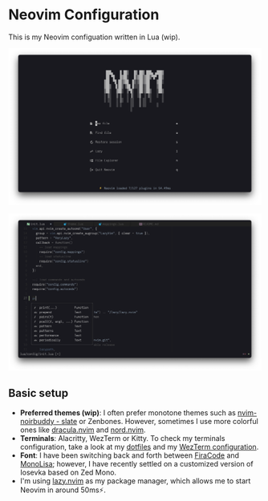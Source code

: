 # Neovim Configuration

This is my Neovim configuation written in Lua (wip).

![](assets/screenshot1.png)

![](assets/screenshot2.png)

## Basic setup

- **Preferred themes (wip)**: I often prefer monotone themes such as [nvim-noirbuddy - slate](https://github.com/jesseleite/nvim-noirbuddy) or Zenbones. However, sometimes I use more colorful ones like [dracula.nvim](https://github.com/Mofiqul/dracula.nvim) and [nord.nvim](https://github.com/gbprod/nord.nvim).
- **Terminals**: Alacritty, WezTerm or Kitty. To check my terminals configuration, take a look at my [dotfiles](https://github.com/idr4n/.dotfiles) and my [WezTerm configuration](https://github.com/idr4n/wezterm).
- **Font**: I have been switching back and forth between [FiraCode](https://github.com/tonsky/FiraCode) and [MonoLisa](https://www.monolisa.dev/); however, I have recently settled on a customized version of Iosevka based on Zed Mono.
- I'm using [lazy.nvim](https://github.com/folke/lazy.nvim) as my package manager, which allows me to start Neovim in around 50ms⚡️.

